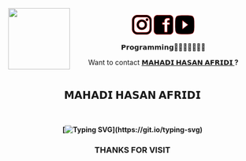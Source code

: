 <img src="https://github.com/MAHADI-XD/TEST/blob/main/IMG_20231230_121303.jpg" width="125" height="125" align="left">
<center>
 
<a href="https://Instagram.com/mahadi_oo" target="_blank"><img src="https://github.com/Azim-vau/Azim-vau/blob/main/IMAGE/instagram.png" alt="alt text" width="40" height="40"></a> 
<a href="https://www.facebook.com/M4HADI.143" target="_blank"><img src="https://github.com/Azim-vau/Azim-vau/blob/main/IMAGE/facebook.png" alt="alt text" width="40" height="40"></a> <a href="https://youtube.com/MrError69"><img src="https://github.com/Azim-vau/Azim-vau/blob/main/IMAGE/youtube.png" alt="alt text" width="40" height="40"></a> 

__𝗣𝗿𝗼𝗴𝗿𝗮𝗺𝗺𝗶𝗻𝗴__🩵🩷💖💙💜🖤🩶
 

Want to contact <a href="https://www.facebook.com/M4HADI.143.org"><b>𝗠𝗔𝗛𝗔𝗗𝗜 𝗛𝗔𝗦𝗔𝗡 𝗔𝗙𝗥𝗜𝗗𝗜 </a> ?</br><br>
 
<div align="center">
<h2> 𝗠𝗔𝗛𝗔𝗗𝗜 𝗛𝗔𝗦𝗔𝗡 𝗔𝗙𝗥𝗜𝗗𝗜 </h2>
</div> <br>
  
  
  
 
<div align="center" width="50"> 
</div>
 
 [![Typing SVG](http://readme-typing-svg.herokuapp.com?color=ff0000&size=36&multiline=true&width=970&height=300&lines=Hello+there%2C+fellow+%3Chackers%2F%3E+and+%3Ccoderz%2F%3E!)](https://git.io/typing-svg)
 
 
<div align="center">
  <h3> THANKS FOR VISIT </h3>
</div>
 
